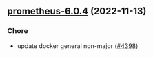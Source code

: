 

## [prometheus-6.0.4](https://github.com/truecharts/charts/compare/prometheus-6.0.3...prometheus-6.0.4) (2022-11-13)

### Chore

- update docker general non-major ([#4398](https://github.com/truecharts/charts/issues/4398))
  
  